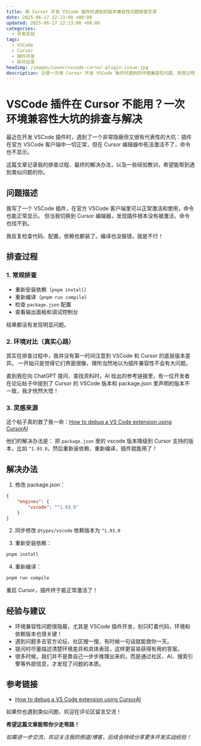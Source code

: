 ```yaml
---
title: 用 Cursor 开发 VSCode 插件时遇到的版本兼容性问题排查实录
date: 2025-06-17 22:13:00 +08:00
updated: 2025-06-17 22:13:00 +08:00
categories:
  - 开发实战
tags:
  - VSCode
  - Cursor
  - 插件开发
  - 踩坑记录
headimg: /images/cover/vscode-cursor-plugin-issue.jpg
description: 记录一次用 Cursor 开发 VSCode 插件时遇到的环境兼容性问题、排查过程与解决方案，帮助开发者少走弯路。
---
```


# VSCode 插件在 Cursor 不能用？一次环境兼容性大坑的排查与解决

最近在开发 VSCode 插件时，遇到了一个非常隐蔽但又很有代表性的大坑：插件在官方 VSCode 客户端中一切正常，但在 Cursor 编辑器中死活激活不了，命令也不显示。

这篇文章记录我的排查过程、最终的解决办法，以及一些经验教训，希望能帮到遇到类似问题的你。

## 问题描述

我写了一个 VSCode 插件，在官方 VSCode 客户端里可以正常激活和使用，命令也能正常显示。
但当我切换到 Cursor 编辑器，发现插件根本没有被激活，命令也找不到。

我反复检查代码、配置，依赖也都装了，编译也没报错，就是不行！

## 排查过程

### 1. 常规排查

- 重新安装依赖（`pnpm install`）
- 重新编译（`pnpm run compile`）
- 检查 `package.json` 配置
- 查看输出面板和调试控制台

结果都没有发现明显问题。

### 2. 环境对比（真实心路）

其实在排查过程中，我并没有第一时间注意到 VSCode 和 Cursor 的底层版本差异。
一开始只是觉得它们界面很像，理所当然地以为插件兼容性不会有大问题。

直到我在向 ChatGPT 提问、查找资料时，AI 给出的参考链接里，有一位开发者在论坛帖子中提到了 Cursor 的 VSCode 版本和 package.json 里声明的版本不一致，我才恍然大悟！

### 3. 灵感来源

这个帖子真的救了我一命：[How to debug a VS Code extension using CursorAI]()

他们的解决办法是：
把 `package.json` 里的 vscode 版本降级到 Cursor 支持的版本，比如 `^1.93.0`，然后重新装依赖、重新编译，插件就能用了！

## 解决办法

1. 修改 package.json：
```json
{
    "engines": {
        "vscode": "^1.93.0"
    }
}
```

2. 同步修改 `@types/vscode` 依赖版本为 `^1.93.0`

3. 重新安装依赖：
```bash
pnpm install
```

4. 重新编译：
```bash
pnpm run compile
```

重启 Cursor，插件终于能正常激活了！

## 经验与建议

- 环境兼容性问题很隐蔽，尤其是 VSCode 插件开发，别只盯着代码，环境和依赖版本也很关键！
- 遇到问题多去官方论坛、社区搜一搜，有时候一句话就能救你一天。
- 提问时尽量描述清楚环境差异和具体表现，这样更容易获得有用的答案。
- 很多时候，我们并不是靠自己一步步推理出来的，而是通过社区、AI、搜索引擎等外部信息，才发现了问题的本质。





## 参考链接

- [How to debug a VS Code extension using CursorAI]()

如果你也遇到类似问题，欢迎在评论区留言交流！

**希望这篇文章能帮你少走弯路！**

*如需进一步交流，欢迎关注我的频道/博客，后续会持续分享更多开发实战经验！*